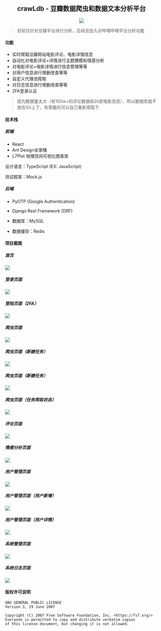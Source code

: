 <div align="center">
    <h2>crawLdb - 豆瓣数据爬虫和数据文本分析平台</h2>
    <img src="./images/header.jpg"/>
    <div align="center">
    </div> 
</div>


> 目前仅针对豆瓣平台进行分析，后续会加入对哔哩哔哩平台分析功能

#### 功能

- 实时爬取豆瓣网站电影评论、电影详情信息
- 自动化对电影评论+详情进行主题建模和情感分析
- 对电影评论+电影详情进行信息管理等等
- 对用户信息进行增删改查等等
- 自定义代理池爬取
- 对日志信息进行增删改查等等
- 2FA登录认证

> 因为数据量太大（有100w+的评论数据和2k部电影信息），所以数据库就不放在Git上了，有需要的可以自己重新爬取下

#### 技术栈

##### 前端

- React
- Ant Design全家桶
- L7Plot 地理空间可视化图表库

设计语言：TypeScript (EX: JavaScript)

测试框架：Mock.js

##### 后端

- PyOTP (Google Authentication)
- Django Rest Framework (DRF)
  
- 数据库：MySQL
- 数据缓存：Redis

#### 项目截图

##### 首页

![](./images/1.jpg)

##### 登录页面

![](./images/15.jpg)

##### 登陆页面（2FA）

![](./images/16.jpg)

##### 爬虫页面

![](./images/17.jpg)

##### 爬虫页面（新建任务）

![](./images/3.jpg)

##### 爬虫页面（新建任务）

![](./images/2.jpg)

##### 爬虫页面（任务爬取状态）

![](./images/18.jpg)

##### 评论页面

![](./images/4.jpg)

##### 情感分析页面

![](./images/7.jpg)

##### 用户管理页面

![](./images/10.jpg)

##### 用户管理页面（用户新增）

![](./images/11.jpg)

##### 用户管理页面（用户详情）

![](./images/12.jpg)

##### 系统管理页面

![](./images/13.jpg)

##### 系统日志页面

![](./images/14.jpg)

#### 版权许可说明

```
GNU GENERAL PUBLIC LICENSE
Version 3, 29 June 2007

Copyright (C) 2007 Free Software Foundation, Inc. <https://fsf.org/>
Everyone is permitted to copy and distribute verbatim copies
of this license document, but changing it is not allowed.
```
